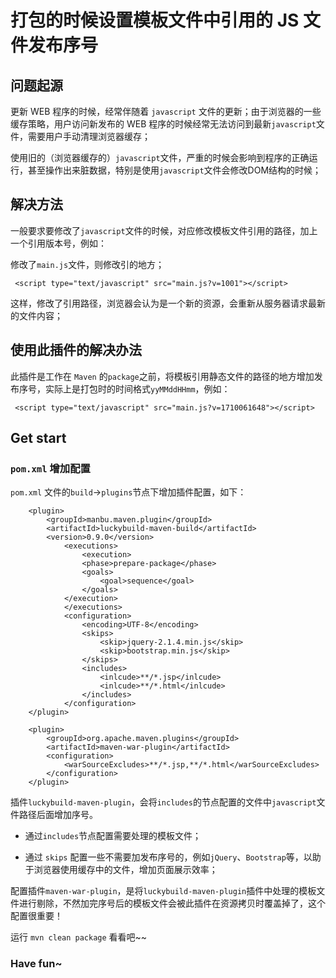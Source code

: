 
# 打包的时候设置模板文件中引用的 JS 文件发布序号

## 问题起源

更新 WEB 程序的时候，经常伴随着 `javascript` 文件的更新；由于浏览器的一些缓存策略，用户访问新发布的 WEB 程序的时候经常无法访问到最新`javascript`文件，需要用户手动清理浏览器缓存；

使用旧的（浏览器缓存的）`javascript`文件，严重的时候会影响到程序的正确运行，甚至操作出来脏数据，特别是使用`javascript`文件会修改DOM结构的时候；

## 解决方法

一般要求要修改了`javascript`文件的时候，对应修改模板文件引用的路径，加上一个引用版本号，例如：

修改了`main.js`文件，则修改引的地方；


```
 <script type="text/javascript" src="main.js?v=1001"></script>

```

这样，修改了引用路径，浏览器会认为是一个新的资源，会重新从服务器请求最新的文件内容；


## 使用此插件的解决办法

此插件是工作在 `Maven` 的`package`之前，将模板引用静态文件的路径的地方增加发布序号，实际上是打包时的时间格式`yyMMddHHmm`，例如：


```
 <script type="text/javascript" src="main.js?v=1710061648"></script>

```

## Get start

### `pom.xml` 增加配置

`pom.xml` 文件的`build`->`plugins`节点下增加插件配置，如下：


```
	<plugin>
		<groupId>manbu.maven.plugin</groupId>
        <artifactId>luckybuild-maven-build</artifactId>
        <version>0.9.0</version>
			<executions>
                <execution>
				<phase>prepare-package</phase>
				<goals>
					<goal>sequence</goal>
				</goals>
            </execution>
            </executions>
            <configuration>
                <encoding>UTF-8</encoding>
                <skips>
                    <skip>jquery-2.1.4.min.js</skip>
                    <skip>bootstrap.min.js</skip>
                </skips>
                <includes>
                    <inlcude>**/*.jsp</inlcude>
                    <inlcude>**/*.html</inlcude>
                </includes>
            </configuration>
	</plugin>
	
	<plugin>
		<groupId>org.apache.maven.plugins</groupId>
		<artifactId>maven-war-plugin</artifactId>
		<configuration>
			<warSourceExcludes>**/*.jsp,**/*.html</warSourceExcludes>
		</configuration>
	</plugin>

```

插件`luckybuild-maven-plugin`，会将`includes`的节点配置的文件中`javascript`文件路径后面增加序号。

- 通过`includes`节点配置需要处理的模板文件；

- 通过 `skips` 配置一些不需要加发布序号的，例如`jQuery`、`Bootstrap`等，以助于浏览器使用缓存中的文件，增加页面展示效率；

配置插件`maven-war-plugin`，是将`luckybuild-maven-plugin`插件中处理的模板文件进行剔除，不然加完序号后的模板文件会被此插件在资源拷贝时覆盖掉了，这个配置很重要！

运行 `mvn clean package` 看看吧~~

### Have fun~


